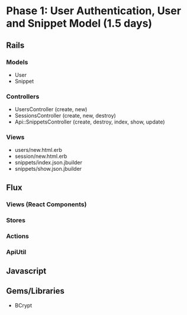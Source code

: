# Phase 1: User Authentication, User and Snippet Model (1.5 days)

## Rails
### Models
* User
* Snippet

### Controllers
* UsersController (create, new)
* SessionsController (create, new, destroy)
* Api::SnippetsController (create, destroy, index, show, update)

### Views
* users/new.html.erb
* session/new.html.erb
* snippets/index.json.jbuilder
* snippets/show.json.jbuilder

## Flux
### Views (React Components)

### Stores

### Actions

### ApiUtil

## Javascript

## Gems/Libraries
* BCrypt
